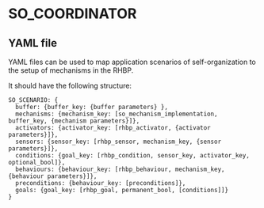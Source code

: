 SO_COORDINATOR
==============


YAML file
---------

YAML files can be used to map application scenarios of self-organization to the setup of mechanisms in the RHBP.
 
It should have the following structure:

```yamlex
SO_SCENARIO: {
  buffer: {buffer_key: {buffer parameters} },
  mechanisms: {mechanism_key: [so_mechanism_implementation, buffer_key, {mechanism parameters}]},
  activators: {activator_key: [rhbp_activator, {activator parameters}]},
  sensors: {sensor_key: [rhbp_sensor, mechanism_key, {sensor parameters}]}, 
  conditions: {goal_key: [rhbp_condition, sensor_key, activator_key, optional_bool]},
  behaviours: {behaviour_key: [rhbp_behaviour, mechanism_key, {behaviour parameters}]},
  preconditions: {behaviour_key: [preconditions]},
  goals: {goal_key: [rhbp_goal, permanent_bool, [conditions]]}
}
```